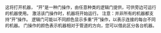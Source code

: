 <lore>
这将打开机器，
</lore>
<no_lore>
“开”是一种门操作，由任意种类的逻辑门提供，可供旁边可运行的机器使用。
</no_lore>

<chapter name="行为"/>
激活该门操作时，机器将开始运行。
注意：并非所有的机器都支持“开”操作。

<chapter name="门操作方向"/>
逻辑门可能以不同颜色显示多重“开”操作，以表示连接的每台不同的机器。
门操作的颜色表示机器相对于管道的方向，您可以借此区分各台机器。
